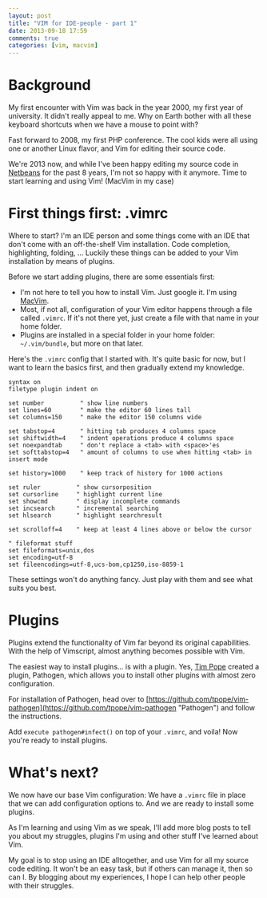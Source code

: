 ```yaml
---
layout: post
title: "VIM for IDE-people - part 1"
date: 2013-09-18 17:59
comments: true
categories: [vim, macvim]
---
```


# Background

My first encounter with Vim was back in the year 2000, my first year of university. It didn't really appeal to me. Why on Earth bother with all these keyboard shortcuts when we have a mouse to point with?

Fast forward to 2008, my first PHP conference. The cool kids were all using one or another Linux flavor, and Vim for editing their source code.

We're 2013 now, and while I've been happy editing my source code in [Netbeans](http://netbeans.org "Netbeans") for the past 8 years, I'm not so happy with it anymore. Time to start learning and using Vim! (MacVim in my case)

# First things first: .vimrc

Where to start? I'm an IDE person and some things come with an IDE that don't come with an off-the-shelf Vim installation. Code completion, highlighting, folding, ... Luckily these things can be added to your Vim installation by means of plugins.

Before we start adding plugins, there are some essentials first:

* I'm not here to tell you how to install Vim. Just google it. I'm using [MacVim](https://code.google.com/p/macvim/ "MacVim").
* Most, if not all, configuration of your Vim editor happens through a file called `.vimrc`. If it's not there yet, just create a file with that name in your home folder.
* Plugins are installed in a special folder in your home folder: `~/.vim/bundle`, but more on that later.

Here's the `.vimrc` config that I started with. It's quite basic for now, but I want to learn the basics first, and then gradually extend my knowledge.

``` vim
syntax on
filetype plugin indent on

set number          " show line numbers
set lines=60        " make the editor 60 lines tall
set columns=150     " make the editor 150 columns wide

set tabstop=4       " hitting tab produces 4 columns space
set shiftwidth=4    " indent operations produce 4 columns space
set noexpandtab     " don't replace a <tab> with <space>'es
set softtabstop=4   " amount of columns to use when hitting <tab> in insert mode

set history=1000    " keep track of history for 1000 actions

set ruler          " show cursorposition
set cursorline     " highlight current line
set showcmd        " display incomplete commands
set incsearch      " incremental searching
set hlsearch       " highlight searchresult

set scrolloff=4    " keep at least 4 lines above or below the cursor

" fileformat stuff
set fileformats=unix,dos
set encoding=utf-8
set fileencodings=utf-8,ucs-bom,cp1250,iso-8859-1
```

These settings won't do anything fancy. Just play with them and see what suits you best.

# Plugins

Plugins extend the functionality of Vim far beyond its original capabilities. With the help of Vimscript, almost anything becomes possible with Vim.

The easiest way to install plugins... is with a plugin. Yes, [Tim Pope](https://github.com/tpope "Tim Pope on Github") created a plugin, Pathogen, which allows you to install other plugins with almost zero configuration.

For installation of Pathogen, head over to [https://github.com/tpope/vim-pathogen](https://github.com/tpope/vim-pathogen "Pathogen") and follow the instructions.

Add `execute pathogen#infect()` on top of your `.vimrc`, and voila! Now you're ready to install plugins.

# What's next?

We now have our base Vim configuration: We have a `.vimrc` file in place that we can add configuration options to. And we are ready to install some plugins.

As I'm learning and using Vim as we speak, I'll add more blog posts to tell you about my struggles, plugins I'm using and other stuff I've learned about Vim.

My goal is to stop using an IDE alltogether, and use Vim for all my source code editing. It won't be an easy task, but if others can manage it, then so can I. By blogging about my experiences, I hope I can help other people with their struggles.
